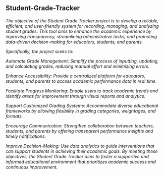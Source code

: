 ## Student-Grade-Tracker ##

<h6> The objective of the Student Grade Tracker project is to develop a reliable, efficient, and user-friendly system for recording, managing, and analyzing student grades. This tool aims to enhance the academic experience by improving transparency, streamlining administrative tasks, and promoting data-driven decision-making for educators, students, and parents.

Specifically, the project seeks to:

Automate Grade Management: Simplify the process of inputting, updating, and calculating 
                           grades, reducing manual effort and minimizing errors.

Enhance Accessibility: Provide a centralized platform for educators, students, and parents 
                         to access academic performance data in real time.


Facilitate Progress Monitoring: Enable users to track academic trends and identify areas for 
                          improvement through visual reports and analytics.


Support Customized Grading Systems: Accommodate diverse educational frameworks by allowing flexibility
                          in grading categories, weightages, and formats.


Encourage Communication: Strengthen collaboration between teachers, students, and parents by offering
                         transparent performance insights and timely notifications.
                         

Improve Decision-Making: Use data analytics to guide interventions that can support students in achieving their academic goals.
                         By meeting these objectives, the Student Grade Tracker aims to foster a supportive and informed educational
                         environment that prioritizes academic success and continuous improvement.</h6>







